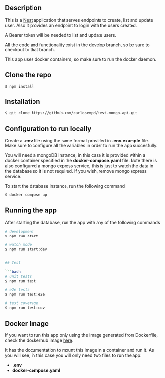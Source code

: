 

## Description

This is a [Nest](https://github.com/nestjs/nest) application that serves endpoints to create,
list and update user. Also it provides an endpoint to login with the users created.

A Bearer token will be needed to list and update users.

All the code and functionality exist in the develop branch, so be sure to checkout to that branch.

This app uses docker containers, so make sure to run the docker daemon.

## Clone the repo
```bash
$ npm install
```


## Installation

```bash
$ git clone https://github.com/carlosempd/test-mongo-api.git
```

## Configuration to run locally
Create a **.env** file using the same format provided in **.env.example** file. Make sure to configure all the variables in order to run the app succesfully.

You will need a mongoDB instance, in this case it is provided within a docker container specified in the **docker-compose.yaml** file.
Note there is also configured a mongo express service, this is just to watch the data in the database so it is not required. 
If you wish, remove mongo express service.

To start the database instance, run the following command
```bash
$ docker compose up
```

## Running the app

After starting the database, run the app with any of the following commands

```bash
# development
$ npm run start

# watch mode
$ npm run start:dev


## Test

```bash
# unit tests
$ npm run test

# e2e tests
$ npm run test:e2e

# test coverage
$ npm run test:cov
```

## Docker Image

 If you want to run this app only using the image generated from Dockerfile, check the dockerhub image
 [here](https://hub.docker.com/r/carlosempd/test-nestjs-api).

 It has the documentation to mount this image in a container and run it.
As you will see, in this case you will only need two files to run the app:
- **.env**
- **docker-compose.yaml**
